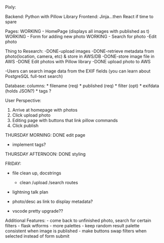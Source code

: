 Pixly:

Backend: Python with Pillow Library
Frontend: Jinja...then React if time to spare


Pages:
WORKING - HomePage (displays all images with published as t)
WORKING - Form for adding new photo
WORKING - Search for photo
-Edit photo


Thing to Research:
-DONE-upload images
-DONE-retrieve metadata from photo(location, camera, etc) & store in AWS/DB
-DONE-store image file in AWS
-DONE Edit photos with Pillow library
-DONE upload photo to AWS 

-Users can search image data from the EXIF fields (you can learn about PostgreSQL full-text search)


Database:
    columns:
        * filename (req)
        * published (req)
        * filter (opt)
        * exifdata (holds JSON?)
        * tags ?


User Perspective:
1. Arrive at homepage with photos
2. Click upload photo
3. Editing page with buttons that link pillow commands
4. Click publish

THURSDAY MORNING:
DONE edit page
- implement tags?

THURSDAY AFTERNOON:
DONE styling

FRIDAY:
- file clean up, docstrings
    - clean /upload /search routes
- lightning talk plan
- photo/desc as link to display metadata?

    
- vscode pretty upgrade??
    
Additional Features: 
    - come back to unfinished photo, search for certain filters
    - flask wtforms
    - more palettes
    - keep random result palette consistent when image is published
    - make buttons swap filters when selected instead of form submit
    
